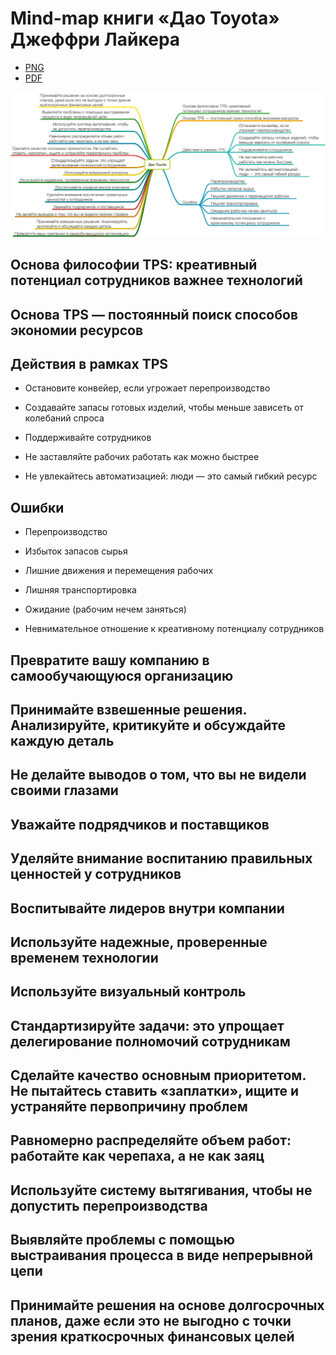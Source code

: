 # Mind-map книги «Дао Toyota» Джеффри Лайкера

* [PNG](/Дао%20Toyota/Дао%20Toyota.png)
* [PDF](/Дао%20Toyota/Дао%20Toyota.pdf)

![Mind-map книги «Дао Toyota» Джеффри Лайкера](/Дао%20Toyota/Дао%20Toyota.png)

## Основа философии TPS: креативный потенциал сотрудников важнее технологий

## Основа TPS — постоянный поиск способов экономии ресурсов

## Действия в рамках TPS

- Остановите конвейер, если угрожает перепроизводство

- Создавайте запасы готовых изделий, чтобы меньше зависеть от колебаний спроса

- Поддерживайте сотрудников

- Не заставляйте рабочих работать как можно быстрее

- Не увлекайтесь автоматизацией: люди — это самый гибкий ресурс

## Ошибки

- Перепроизводство

- Избыток запасов сырья

- Лишние движения и перемещения рабочих

- Лишняя транспортировка

- Ожидание (рабочим нечем заняться)

- Невнимательное отношение к креативному потенциалу сотрудников

## Превратите вашу компанию в самообучающуюся организацию

## Принимайте взвешенные решения. Анализируйте, критикуйте и обсуждайте каждую деталь

## Не делайте выводов о том, что вы не видели своими глазами

## Уважайте подрядчиков и поставщиков

## Уделяйте внимание воспитанию правильных ценностей у сотрудников

## Воспитывайте лидеров внутри компании

## Используйте надежные, проверенные временем технологии

## Используйте визуальный контроль

## Стандартизируйте задачи: это упрощает делегирование полномочий сотрудникам

## Сделайте качество основным приоритетом. Не пытайтесь ставить «заплатки», ищите и устраняйте первопричину проблем

## Равномерно распределяйте объем работ: работайте как черепаха, а не как заяц

## Используйте систему вытягивания, чтобы не допустить перепроизводства

## Выявляйте проблемы с помощью выстраивания процесса в виде непрерывной цепи

## Принимайте решения на основе долгосрочных планов, даже если это не выгодно с точки зрения краткосрочных финансовых целей
